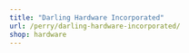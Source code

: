 ```yaml
---
title: "Darling Hardware Incorporated"
url: /perry/darling-hardware-incorporated/
shop: hardware
---
```

